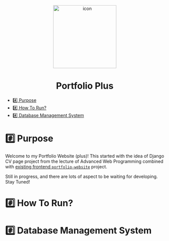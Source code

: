 <div align="center">
<img src="https://cdn-icons-png.flaticon.com/512/8644/8644474.png" width="200" height="200" alt="icon">
</div>

<h1 align="center">Portfolio Plus</h1>

*  [:hash: Purpose](#hash-purpose)
*  [:hash: How To Run?](#hash-how-to-run)
*  [:hash: Database Management System](#hash-database-management-system)

<p align="justify">

# :hash: Purpose
Welcome to my Portfolio Website (plus)! This started with the idea of Django CV page project from the lecture of Advanced Web Programming combined with [existing frontend `portfolio-website`](https://github.com/semanurbilada/portfolio-website) project.

Still in progress, and there are lots of aspect to be waiting for developing. Stay Tuned!

# :hash: How To Run?
<!--- 1. Virtual environment setup:
```
python -m venv environment_name
```

2. To activate the virtual environment (Windows):
```
environment_name/Scripts/activate
```

3. To activate the virtual environment (Linux / MacOS):
```
source environment_name/bin/activate
```

4. Install dependencies:
```
pip install -r requirements.txt
```

5. Run:
-->
# :hash: Database Management System

</p>